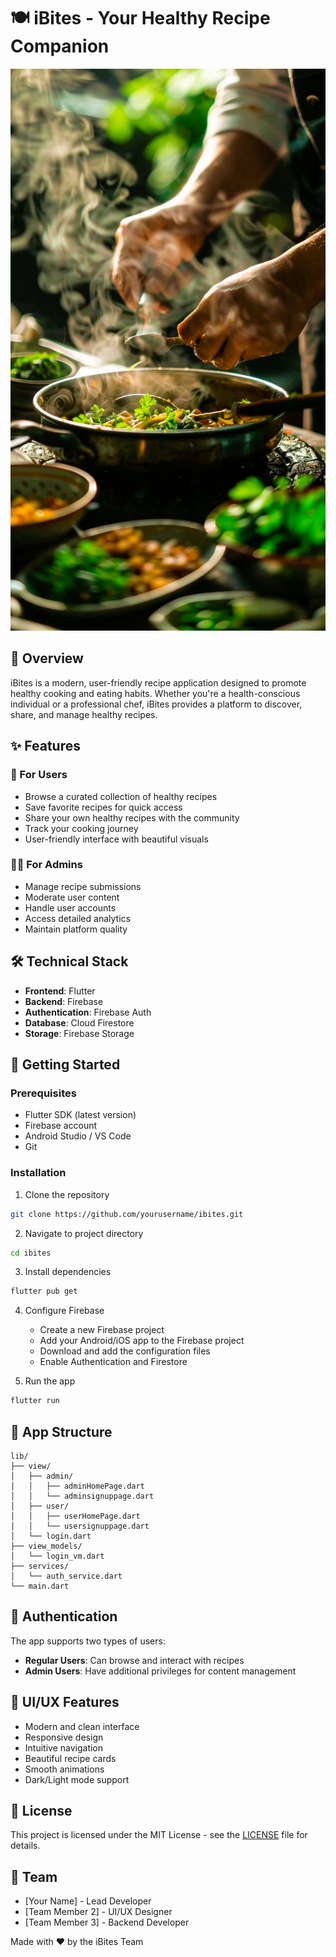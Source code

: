 # 🍽️ iBites - Your Healthy Recipe Companion

![iBites Logo](assets/background.png)

## 🌟 Overview

iBites is a modern, user-friendly recipe application designed to promote healthy cooking and eating habits. Whether you're a health-conscious individual or a professional chef, iBites provides a platform to discover, share, and manage healthy recipes.

## ✨ Features

### 👤 For Users
- Browse a curated collection of healthy recipes
- Save favorite recipes for quick access
- Share your own healthy recipes with the community
- Track your cooking journey
- User-friendly interface with beautiful visuals

### 👨‍🍳 For Admins
- Manage recipe submissions
- Moderate user content
- Handle user accounts
- Access detailed analytics
- Maintain platform quality

## 🛠️ Technical Stack

- **Frontend**: Flutter
- **Backend**: Firebase
- **Authentication**: Firebase Auth
- **Database**: Cloud Firestore
- **Storage**: Firebase Storage

## 🚀 Getting Started

### Prerequisites
- Flutter SDK (latest version)
- Firebase account
- Android Studio / VS Code
- Git

### Installation

1. Clone the repository
```bash
git clone https://github.com/yourusername/ibites.git
```

2. Navigate to project directory
```bash
cd ibites
```

3. Install dependencies
```bash
flutter pub get
```

4. Configure Firebase
   - Create a new Firebase project
   - Add your Android/iOS app to the Firebase project
   - Download and add the configuration files
   - Enable Authentication and Firestore

5. Run the app
```bash
flutter run
```

## 📱 App Structure

```
lib/
├── view/
│   ├── admin/
│   │   ├── adminHomePage.dart
│   │   └── adminsignuppage.dart
│   ├── user/
│   │   ├── userHomePage.dart
│   │   └── usersignuppage.dart
│   └── login.dart
├── view_models/
│   └── login_vm.dart
├── services/
│   └── auth_service.dart
└── main.dart
```

## 🔐 Authentication

The app supports two types of users:
- **Regular Users**: Can browse and interact with recipes
- **Admin Users**: Have additional privileges for content management

## 🎨 UI/UX Features

- Modern and clean interface
- Responsive design
- Intuitive navigation
- Beautiful recipe cards
- Smooth animations
- Dark/Light mode support


## 📝 License

This project is licensed under the MIT License - see the [LICENSE](LICENSE) file for details.

## 👥 Team

- [Your Name] - Lead Developer
- [Team Member 2] - UI/UX Designer
- [Team Member 3] - Backend Developer

Made with ❤️ by the iBites Team
